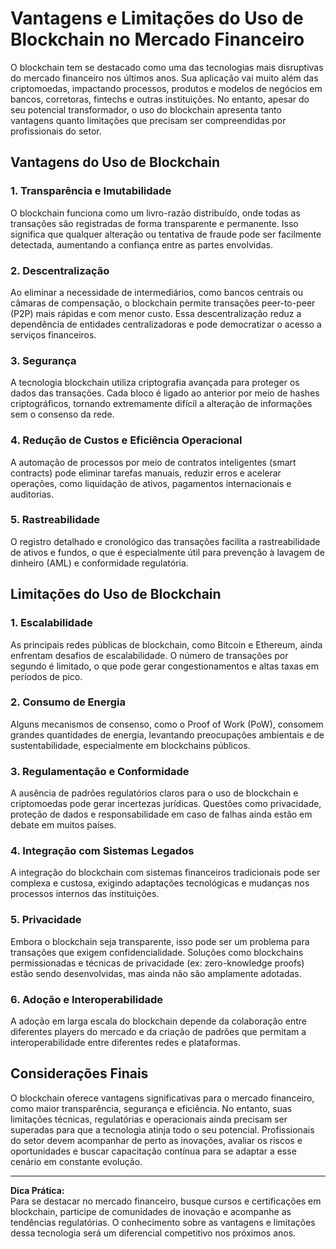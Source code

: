 # Vantagens e Limitações do Uso de Blockchain no Mercado Financeiro

O blockchain tem se destacado como uma das tecnologias mais disruptivas do mercado financeiro nos últimos anos. Sua aplicação vai muito além das criptomoedas, impactando processos, produtos e modelos de negócios em bancos, corretoras, fintechs e outras instituições. No entanto, apesar do seu potencial transformador, o uso do blockchain apresenta tanto vantagens quanto limitações que precisam ser compreendidas por profissionais do setor.

## Vantagens do Uso de Blockchain

### 1. **Transparência e Imutabilidade**
O blockchain funciona como um livro-razão distribuído, onde todas as transações são registradas de forma transparente e permanente. Isso significa que qualquer alteração ou tentativa de fraude pode ser facilmente detectada, aumentando a confiança entre as partes envolvidas.

### 2. **Descentralização**
Ao eliminar a necessidade de intermediários, como bancos centrais ou câmaras de compensação, o blockchain permite transações peer-to-peer (P2P) mais rápidas e com menor custo. Essa descentralização reduz a dependência de entidades centralizadoras e pode democratizar o acesso a serviços financeiros.

### 3. **Segurança**
A tecnologia blockchain utiliza criptografia avançada para proteger os dados das transações. Cada bloco é ligado ao anterior por meio de hashes criptográficos, tornando extremamente difícil a alteração de informações sem o consenso da rede.

### 4. **Redução de Custos e Eficiência Operacional**
A automação de processos por meio de contratos inteligentes (smart contracts) pode eliminar tarefas manuais, reduzir erros e acelerar operações, como liquidação de ativos, pagamentos internacionais e auditorias.

### 5. **Rastreabilidade**
O registro detalhado e cronológico das transações facilita a rastreabilidade de ativos e fundos, o que é especialmente útil para prevenção à lavagem de dinheiro (AML) e conformidade regulatória.

## Limitações do Uso de Blockchain

### 1. **Escalabilidade**
As principais redes públicas de blockchain, como Bitcoin e Ethereum, ainda enfrentam desafios de escalabilidade. O número de transações por segundo é limitado, o que pode gerar congestionamentos e altas taxas em períodos de pico.

### 2. **Consumo de Energia**
Alguns mecanismos de consenso, como o Proof of Work (PoW), consomem grandes quantidades de energia, levantando preocupações ambientais e de sustentabilidade, especialmente em blockchains públicos.

### 3. **Regulamentação e Conformidade**
A ausência de padrões regulatórios claros para o uso de blockchain e criptomoedas pode gerar incertezas jurídicas. Questões como privacidade, proteção de dados e responsabilidade em caso de falhas ainda estão em debate em muitos países.

### 4. **Integração com Sistemas Legados**
A integração do blockchain com sistemas financeiros tradicionais pode ser complexa e custosa, exigindo adaptações tecnológicas e mudanças nos processos internos das instituições.

### 5. **Privacidade**
Embora o blockchain seja transparente, isso pode ser um problema para transações que exigem confidencialidade. Soluções como blockchains permissionadas e técnicas de privacidade (ex: zero-knowledge proofs) estão sendo desenvolvidas, mas ainda não são amplamente adotadas.

### 6. **Adoção e Interoperabilidade**
A adoção em larga escala do blockchain depende da colaboração entre diferentes players do mercado e da criação de padrões que permitam a interoperabilidade entre diferentes redes e plataformas.

## Considerações Finais

O blockchain oferece vantagens significativas para o mercado financeiro, como maior transparência, segurança e eficiência. No entanto, suas limitações técnicas, regulatórias e operacionais ainda precisam ser superadas para que a tecnologia atinja todo o seu potencial. Profissionais do setor devem acompanhar de perto as inovações, avaliar os riscos e oportunidades e buscar capacitação contínua para se adaptar a esse cenário em constante evolução.

---

**Dica Prática:**  
Para se destacar no mercado financeiro, busque cursos e certificações em blockchain, participe de comunidades de inovação e acompanhe as tendências regulatórias. O conhecimento sobre as vantagens e limitações dessa tecnologia será um diferencial competitivo nos próximos anos.